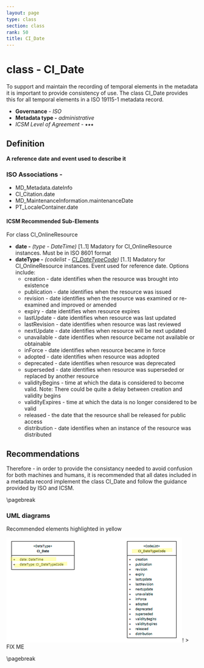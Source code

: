 ```yaml
---
layout: page
type: class
section: class
rank: 50
title: CI_Date
---
```

#  class - CI_Date
To support and maintain the recording of temporal elements in the metadata it is important to provide consistency of use. The class CI_Date provides this for all temporal elements in a ISO 19115-1 metadata record.

- **Governance** -  *ISO*
- **Metadata type -** *administrative*
- *ICSM Level of Agreement* - ⭑⭑⭑

## Definition

**A reference date and event used to describe it**

### ISO Associations -

- MD_Metadata.dateInfo
- CI_Citation.date
- MD_MaintenanceInformation.maintenanceDate
- PT_LocaleContainer.date

#### ICSM Recommended Sub-Elements

For class CI_OnlineResource 

- **date -** *(type - DateTime)* [1..1] Madatory for CI_OnlineResource instances. Must be in ISO 8601 format
- **dateType -** *(codelist - [CI_DateTypeCode](https://geo-ide.noaa.gov/wiki/index.php?title=ISO_19115_and_19115-2_CodeList_Dictionaries#CI_DateTypeCode))* [1..1] Madatory for CI_OnlineResource instances. Event used for reference date. Options include:
  - creation - date identifies when the resource was brought into existence
  - publication - date identifies when the resource was issued
  - revision - date identifies when the resource was examined or re-examined and improved or amended 
  - expiry - date identifies when resource expires 
  - lastUpdate - date identifies when resource was last updated
  - lastRevision - date identifies when resource was last reviewed
  - nextUpdate - date identifies when resource will be next updated
  - unavailable - date identifies when resource became not available or obtainable
  - inForce - date identifies when resource became in force
  - adopted - date identifies when resource was adopted
  - deprecated - date identifies when resource was deprecated
  - superseded - date identifies when resource was superseded or replaced by another resource
  - validityBegins - time at which the data is considered to become valid. Note: There could be quite a delay between creation and validity begins
  - validityExpires - time at which the data is no longer considered to be valid
  - released - the date that the resource shall be released for public access
  - distribution - date identifies when an instance of the resource was distributed

## Recommendations

Therefore - in order to provide the consistancy needed to avoid confusion for both machines and humans, it is recommended that all dates included in a metadata record implement the class CI_Date and follow the guidance provided by ISO and ICSM.

\pagebreak

### UML diagrams

Recommended elements highlighted in yellow

![CI_Date](../images/class-CI_Date.png)! > FIX ME

\pagebreak

